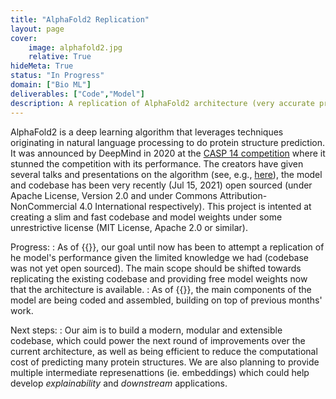 ```yaml
---
title: "AlphaFold2 Replication"
layout: page
cover:
    image: alphafold2.jpg
    relative: True
hideMeta: True
status: "In Progress"
domain: ["Bio ML"]
deliverables: ["Code","Model"]
description: A replication of AlphaFold2 architecture (very accurate protein structure prediction model) with a free licensing.
---
```


AlphaFold2 is a deep learning algorithm that leverages techniques originating in natural language processing to do protein structure prediction. It was announced by DeepMind in 2020 at the [CASP 14 competition](https://predictioncenter.org/casp14/) where it stunned the competition with its performance. The creators have given several talks and presentations on the algorithm (see, e.g., [here](https://predictioncenter.org/casp14/doc/presentations/2020_12_01_TS_predictor_AlphaFold2.pdf)), the model and codebase has been very recently (Jul 15, 2021) open sourced (under Apache License, Version 2.0 and under Commons Attribution-NonCommercial 4.0 International respectively). 
This project is intented at creating a slim and fast codebase and model weights under some unrestrictive license (MIT License, Apache 2.0 or similar). 


Progress:
: As of {{<date year="2021" month="07" day="15">}}, our goal until now has been to attempt a replication of he model's performance given the limited knowledge we had (codebase was not yet open sourced). The main scope should be shifted towards replicating the existing codebase and providing free model weights now that the architecture is available. 
: As of {{<date year="2021" month="07" day="23">}}, the main components of the model are being coded and assembled, building on top of previous months' work.
    
Next steps: 
: Our aim is to build a modern, modular and extensible codebase, which could power the next round of improvements over the current architecture, as well as being efficient to reduce the computational cost of predicting many protein structures. We are also planning to provide multiple intermediate represenattions (ie. embeddings) which could help develop *explainability* and *downstream* applications.  

